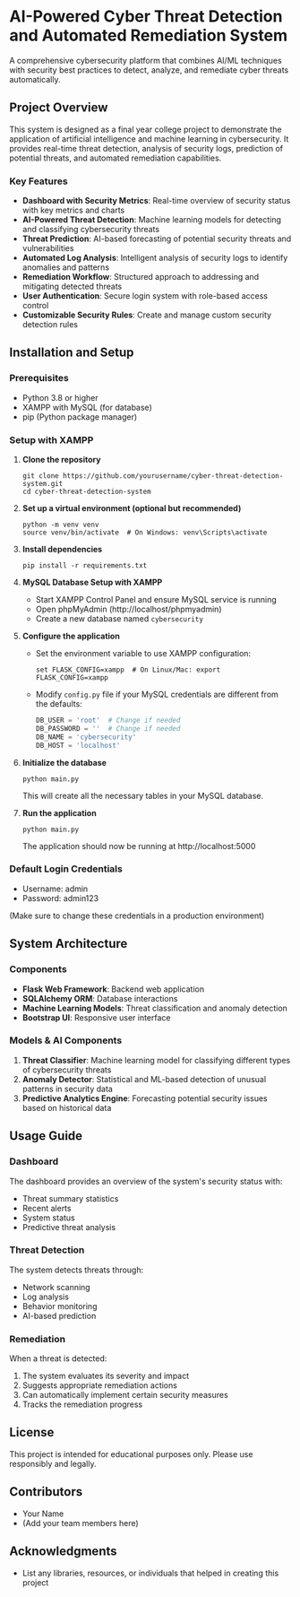 # AI-Powered Cyber Threat Detection and Automated Remediation System

A comprehensive cybersecurity platform that combines AI/ML techniques with security best practices to detect, analyze, and remediate cyber threats automatically.

## Project Overview

This system is designed as a final year college project to demonstrate the application of artificial intelligence and machine learning in cybersecurity. It provides real-time threat detection, analysis of security logs, prediction of potential threats, and automated remediation capabilities.

### Key Features

- **Dashboard with Security Metrics**: Real-time overview of security status with key metrics and charts
- **AI-Powered Threat Detection**: Machine learning models for detecting and classifying cybersecurity threats
- **Threat Prediction**: AI-based forecasting of potential security threats and vulnerabilities
- **Automated Log Analysis**: Intelligent analysis of security logs to identify anomalies and patterns
- **Remediation Workflow**: Structured approach to addressing and mitigating detected threats
- **User Authentication**: Secure login system with role-based access control
- **Customizable Security Rules**: Create and manage custom security detection rules

## Installation and Setup

### Prerequisites

- Python 3.8 or higher
- XAMPP with MySQL (for database)
- pip (Python package manager)

### Setup with XAMPP

1. **Clone the repository**
   ```
   git clone https://github.com/yourusername/cyber-threat-detection-system.git
   cd cyber-threat-detection-system
   ```

2. **Set up a virtual environment (optional but recommended)**
   ```
   python -m venv venv
   source venv/bin/activate  # On Windows: venv\Scripts\activate
   ```

3. **Install dependencies**
   ```
   pip install -r requirements.txt
   ```

4. **MySQL Database Setup with XAMPP**
   - Start XAMPP Control Panel and ensure MySQL service is running
   - Open phpMyAdmin (http://localhost/phpmyadmin)
   - Create a new database named `cybersecurity`

5. **Configure the application**
   - Set the environment variable to use XAMPP configuration:
     ```
     set FLASK_CONFIG=xampp  # On Linux/Mac: export FLASK_CONFIG=xampp
     ```
   - Modify `config.py` file if your MySQL credentials are different from the defaults:
     ```python
     DB_USER = 'root'  # Change if needed
     DB_PASSWORD = ''  # Change if needed
     DB_NAME = 'cybersecurity'
     DB_HOST = 'localhost'
     ```

6. **Initialize the database**
   ```
   python main.py
   ```
   This will create all the necessary tables in your MySQL database.

7. **Run the application**
   ```
   python main.py
   ```
   The application should now be running at http://localhost:5000

### Default Login Credentials

- Username: admin
- Password: admin123

(Make sure to change these credentials in a production environment)

## System Architecture

### Components

- **Flask Web Framework**: Backend web application
- **SQLAlchemy ORM**: Database interactions
- **Machine Learning Models**: Threat classification and anomaly detection
- **Bootstrap UI**: Responsive user interface

### Models & AI Components

1. **Threat Classifier**: Machine learning model for classifying different types of cybersecurity threats
2. **Anomaly Detector**: Statistical and ML-based detection of unusual patterns in security data
3. **Predictive Analytics Engine**: Forecasting potential security issues based on historical data

## Usage Guide

### Dashboard

The dashboard provides an overview of the system's security status with:
- Threat summary statistics
- Recent alerts
- System status
- Predictive threat analysis

### Threat Detection

The system detects threats through:
- Network scanning
- Log analysis
- Behavior monitoring
- AI-based prediction

### Remediation

When a threat is detected:
1. The system evaluates its severity and impact
2. Suggests appropriate remediation actions
3. Can automatically implement certain security measures
4. Tracks the remediation progress

## License

This project is intended for educational purposes only. Please use responsibly and legally.

## Contributors

- Your Name
- (Add your team members here)

## Acknowledgments

- List any libraries, resources, or individuals that helped in creating this project